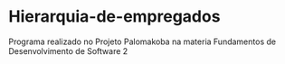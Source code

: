 # Hierarquia-de-empregados
Programa realizado no Projeto Palomakoba na materia Fundamentos de Desenvolvimento de Software 2
